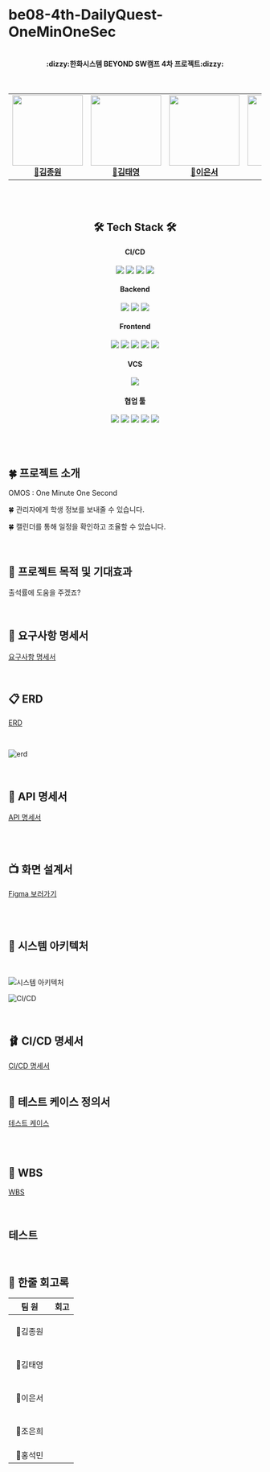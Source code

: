 # be08-4th-DailyQuest-OneMinOneSec

<div align="center">
  <br><b>:dizzy:한화시스템 BEYOND SW캠프 4차 프로젝트:dizzy:</b></br></div>

  <br>
<br>
<div align="center">
<table>
  <tbody>
    <tr> 
      <td align="center"><a href="https://github.com/jongwon-kr"><img src="https://avatars.githubusercontent.com/u/76871947?v=4"width="140px;" height="140px" alt=""/><br /><b>👑김종원</b></a><br /></td>
      <td align="center"><a href="https://github.com/tyeong1102"><img src="https://avatars.githubusercontent.com/u/97294927?s=96&v=4" width="140px;" height="140px" alt=""/><br /><b>🍙김태영</b></a><br /></td>
      <td align="center"><a href="https://github.com/tkckdnjs"><img src="https://avatars.githubusercontent.com/u/170069568?v=4" width="140px;" height="140px"  alt=""/><br /><b>🐶이은서</b></a><br /></td>
      <td align="center"><a href="https://github.com/eunhee78"><img src="https://avatars.githubusercontent.com/u/82626246?v=4" width="140px;" height="140px" alt=""/><br /><b>🍉조은희</b></a><br /></td>
      <td align="center"><a href="https://github.com/mmvne"><img src="https://avatars.githubusercontent.com/u/45449480?v=4" width="140px;" height="140px" alt=""/><br /><b>🧁홍석민</b></a><br /></td>
  </tbody>
</table>
</div>
<br>
<br>

<div align=center>

## 🛠️ Tech Stack 🛠️
  <h4>CI/CD</h4>
<div class="stack-container">
    <img src="https://img.shields.io/badge/Jenkins-D24939?style=for-the-badge&logo=Jenkins&logoColor=white">
    <img src="https://img.shields.io/badge/docker-002260?style=for-the-badge&logo=docker&logoColor=white">
    <img src="https://img.shields.io/badge/kubernetes-%231572B6?style=for-the-badge&logo=kubernetes&logoColor=white">
    <img src="https://img.shields.io/badge/ngrok-%233A0CA3?style=for-the-badge&logo=ngrok&logoColor=white">


<h4> Backend</h4>
<div class="stack-container">
    <img src="https://img.shields.io/badge/java-F7DF1E?style=for-the-badge&logo=java&logoColor=white">
    <img src="https://img.shields.io/badge/springboot-6DB33F?style=for-the-badge&logo=springboot&logoColor=white">
    <img src="https://img.shields.io/badge/Amazon%20RDS-527FFF?style=for-the-badge&logo=Amazon%20RDS&logoColor=white">
	
</div>

<h4>Frontend</h4>
<div class="stack-container">
    <img src="https://img.shields.io/badge/html5-%23E34F26.svg?style=for-the-badge&logo=html5&logoColor=white">
    <img src="https://img.shields.io/badge/css3-%231572B6.svg?style=for-the-badge&logo=css3&logoColor=white">
    <img src="https://img.shields.io/badge/vuejs-%2335495e.svg?style=for-the-badge&logo=vuedotjs&logoColor=%234FC08D">
    <img src="https://img.shields.io/badge/bootstrap-%23563D7C?style=for-the-badge&logo=bootstrap&logoColor=white">
    <img src="https://img.shields.io/badge/PrimeVue-%23639a67?style=for-the-badge&logo=vue.js&logoColor=white">


</div>

<h4>VCS</h4>
<img src="https://img.shields.io/badge/git-F05032?style=for-the-badge&logo=git&logoColor=white"/>

<h4>협업 툴</h4>
<img src="https://img.shields.io/badge/notion-000000?style=for-the-badge&logo=notion&logoColor=white"/>
<img src="https://img.shields.io/badge/googledocs-4285F4?style=for-the-badge&logo=googledocs&logoColor=white"/>
<img src="https://img.shields.io/badge/github-181717?style=for-the-badge&logo=github&logoColor=white"/>
<img src="https://img.shields.io/badge/IntelliJ%20IDEA-000000.svg?style=for-the-badge&logo=intellij-idea&logoColor=white">
<img src="https://img.shields.io/badge/Visual%20Studio%20Code-007ACC?style=for-the-badge&logo=visual-studio-code&logoColor=white">




</div>

</div>
<br>
<br>
<br>

## 🍀 프로젝트 소개

 OMOS : One Minute One Second

🍀 관리자에게 학생 정보를 보내줄 수 있습니다.
<br>

🍀 캘린더를 통해 일정을 확인하고 조율할 수 있습니다.
<br> 
<br>
<br>

## 🔆 프로젝트 목적 및 기대효과

출석률에 도움을 주겠죠?
<br> 



<br>

## 📑 요구사항 명세서
[요구사항 명세서](https://docs.google.com/spreadsheets/d/1UTnpUvR07tGe2TdFEmsZKeHrFMkpTfZzC-MN7yWY77c/edit?gid=0#gid=0)


<br>

## 📋 ERD
[ERD](https://www.erdcloud.com/d/T7nuCDkZTJACtXbog)

<br>

![erd](https://github.com/beyond-sw-camp/be08-4th-DQ-OMOS/blob/main/Images/erd.png?raw=true)

<br>


## 📄 API 명세서
[API 명세서](https://docs.google.com/spreadsheets/d/1kN0B6VXFFMemADbPnXZI4MWu9M5F2A280pIkb7VU2IQ/edit?gid=0#gid=0)


<br>
<br>

## 📺 화면 설계서
[Figma 보러가기](https://www.figma.com/board/CP2qZczh6IBRz0CkyhWt3l/Untitled?node-id=0-1&t=ALIywOoeckRvyGUO-1)

<br>
<br>

## 📑 시스템 아키텍처

<br>

![시스템 아키텍처](https://github.com/beyond-sw-camp/be08-4th-DQ-OMOS/blob/main/Images/%EC%8B%9C%EC%8A%A4%ED%85%9C%20%EC%95%84%ED%82%A4%ED%85%8D%EC%B2%98.png?raw=true)

![CI/CD](https://github.com/beyond-sw-camp/be08-4th-DQ-OMOS/blob/main/Images/cicd.png?raw=true)

<br>

## 🩰 CI/CD 명세서
[CI/CD 명세서](https://docs.google.com/spreadsheets/d/1hawxzb2t1vQTkrZNA07GJ4R340gKLJQtrtrhuxNI9Qk/edit?gid=0#gid=0)
<br>
<br>

## 📜 테스트 케이스 정의서
[테스트 케이스](https://docs.google.com/spreadsheets/d/12N-G9al1tnTjl8u3ZokSTqF3judVcs0DO58jzSeaduU/edit?gid=0#gid=0)


<br>
<br>

## 📅 WBS
[WBS](https://docs.google.com/spreadsheets/d/1BI3uCB31D9dol-k-YqnDGOJ90PBCP7Zki6-JhUEhBj8/edit?gid=0#gid=0)



<br>

## 테스트


<br>





## 🐻 한줄 회고록
|&nbsp;&nbsp;&nbsp;&nbsp;팀&nbsp;원&nbsp;&nbsp;&nbsp;&nbsp;|회고|
|:----:|----|
|👑김종원|<br><br>&nbsp;|
|🍙김태영|<br><br>&nbsp;|
|🐶이은서|<br><br>&nbsp;|
|🧁조은희|<br><br>&nbsp;|
|🐧홍석민|<br>|

<br>
